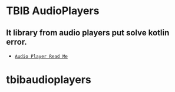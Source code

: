 
# TBIB AudioPlayers
 ## It library from audio players put solve kotlin error.
 * [`Audio Player Read Me`]( https://pub.dev/packages/audioplayers)
# tbibaudioplayers
